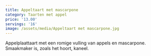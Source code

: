```yaml
---
title: Appeltaart met mascarpone
category: Taarten met appel
price: '13.00'
servings: '16'
image: /assets/media/Appeltaart met mascarpone.jpg
---
```

Appelplaattaart met een romige vulling van appels en mascarpone. Smaakmaker is, zoals het hoort, kaneel.

